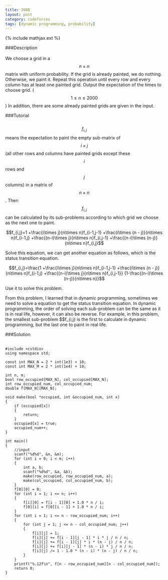 ```yaml
---
title: 398B
layout: post
category: codeforces
tags: [dynamic programming, probability]
---
```


{% include mathjax.ext %}

###Description  
<br/>
We choose a grid in a $$n\times n$$ matrix with uniform probability.
If the grid is already painted, we do nothing.
Otherwise, we paint it.
Repeat this operation until every row and every column has at least one painted grid.
Output the expectation of the times to choose grid.
($$1 \leq n \leq 2000$$)
In addition, there are some already painted grids are given in the input.
<br/>

###Tutorial  
<br/>
$$f_{i,j}$$ means the expectation to paint the empty sub-matrix of $$i\times j$$ 
(all other rows and columns have painted grids except these $$i$$ rows and $$j$$ columns)
in a matrix of $$n\times n$$.
Then $$f_{i,j}$$ can be calculated by its sub-problems according to which grid we choose as the next one to paint.

$$f_{i,j}=1
+\frac{i\times j}{n\times n}f_{i-1,j-1}
+\frac{i\times (n - j)}{n\times n}f_{i-1,j}
+\frac{(n-i)\times j}{n\times n}f_{i,j-1}
+\frac{(n-i)\times (n-j)}{n\times n}f_{i,j}$$

Solve this equation, we can get another equation as follows, which is the status transition equation.

$$f_{i,j}=\frac{1
+\frac{i\times j}{n\times n}f_{i-1,j-1}
+\frac{i\times (n - j)}{n\times n}f_{i-1,j}
+\frac{(n-i)\times j}{n\times n}f_{i,j-1}}
{1-\frac{(n-i)\times (n-j)}{n\times n}}$$

Use it to solve this problem.

From this problem, I learned that in dynamic programming, sometimes we need to solve a equation to get the status transition equation.
In dynamic programming, the order of solving each sub-problem can be the same as it is in real life, however, it can also be reverse.
For example, in this problem, the smallest sub-problem $$f_{i,j} is the first to calculate in dynamic programming, but the last one to paint in real life.
<br/>


###Solution  
<br/>

	#include <cstdio>
	using namespace std;

	const int MAX_N = 2 * int(1e3) + 10;
	const int MAX_M = 2 * int(1e4) + 10;

	int n, m;
	bool row_occupied[MAX_N], col_occupied[MAX_N];
	int row_occupied_num, col_occupied_num; 
	double f[MAX_N][MAX_N];

	void make(bool *occupied, int &occupied_num, int x)
	{
		if (occupied[x])
		{
			return;
		}
		occupied[x] = true;
		occupied_num++;
	}

	int main()
	{
		//input
		scanf("%d%d", &n, &m);
		for (int i = 0; i < m; i++)
		{
			int a, b;
			scanf("%d%d", &a, &b);
			make(row_occupied, row_occupied_num, a);
			make(col_occupied, col_occupied_num, b);
		}
		f[0][0] = 0;
		for (int i = 1; i <= n; i++)
		{
			f[i][0] = f[i - 1][0] + 1.0 * n / i;
			f[0][i] = f[0][i - 1] + 1.0 * n / i;
		}
		for (int i = 1; i <= n - row_occupied_num; i++)
		{
			for (int j = 1; j <= n - col_occupied_num; j++)
			{
				f[i][j] = 1;
				f[i][j] += f[i - 1][j - 1] * i * j / n / n;
				f[i][j] += f[i - 1][j] * i * (n - j) / n / n;
				f[i][j] += f[i][j - 1] * (n - i) * j / n / n;
				f[i][j] /= 1 - 1.0 * (n - i) * (n - j) / n / n;
			}
		}
		printf("%.12f\n", f[n - row_occupied_num][n - col_occupied_num]);
		return 0;
	}

